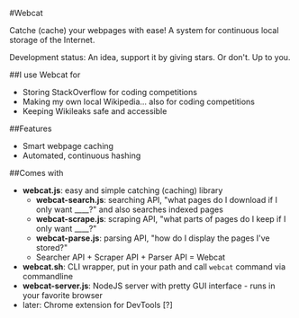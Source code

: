 #Webcat

Catche (cache) your webpages with ease!
A system for continuous local storage of the Internet.

Development status: An idea, support it by giving stars.  Or don't.  Up to you.

##I use Webcat for
- Storing StackOverflow for coding competitions
- Making my own local Wikipedia... also for coding competitions
- Keeping Wikileaks safe and accessible

##Features
- Smart webpage caching
- Automated, continuous hashing

##Comes with
- **webcat.js**: easy and simple catching (caching) library
	- **webcat-search.js**: searching API, "what pages do I download if I only want ____?" and also searches indexed pages
	- **webcat-scrape.js**: scraping API, "what parts of pages do I keep if I only want ____?"
	- **webcat-parse.js**: parsing API, "how do I display the pages I've stored?"
	- Searcher API + Scraper API + Parser API = Webcat
- **webcat.sh**: CLI wrapper, put in your path and call `webcat` command via commandline
- **webcat-server.js**: NodeJS server with pretty GUI interface - runs in your favorite browser
- later: Chrome extension for DevTools [?]

